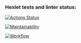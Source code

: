 ### Hexlet tests and linter status:
[![Actions Status](https://github.com/ShushaAlex/frontend-project-lvl1/workflows/hexlet-check/badge.svg)](https://github.com/ShushaAlex/frontend-project-lvl1/actions)

[![Maintainability](https://api.codeclimate.com/v1/badges/a99a88d28ad37a79dbf6/maintainability)](https://codeclimate.com/github/codeclimate/codeclimate/maintainability)

[![Workflow](https://github.com/ShushaAlex/frontend-project-lvl1/actions/workflows/main.yml/badge.svg)](https://github.com/ShushaAlex/frontend-project-lvl1/actions)

